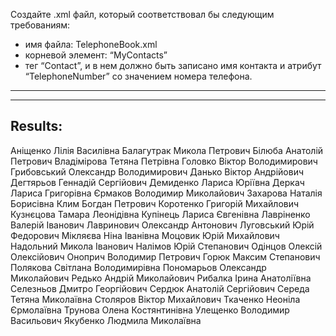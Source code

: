 ﻿Создайте .xml файл, который соответствовал бы следующим требованиям:
- имя файла: TelephoneBook.xml
- корневой элемент: “MyContacts”
- тег “Contact”, и в нем должно быть записано имя контакта и атрибут “TelephoneNumber”
со значением номера телефона.
--------------------------------------------------------------------------------------------------
--------------------------------------------------------------------------------------------------
Results:
--------------------------------------------------------------------------------------------------
<?xml version="1.0" encoding="utf-8"?>
<MyContacts>
	<Contact Place of employment, academic degree, title="Інститут мовознавства ім. О.О.Потебні; наук.співр.; " Telephone="тел.: (044) 278-1924 с." Email="ALV_0511@ukr.net">Аніщенко Лілія Василівна</Contact>
	<Contact Place of employment, academic degree, title="Голова Львівської регіональної організації; Інститут народознавства; кандидат історичних наук; ст.наук.співр.; " Telephone="тел.: (032) 297-0157 с." Email="balahutrak@ukr.net">Балагутрак Микола Петрович</Contact>
	<Contact Place of employment, academic degree, title="Голова Комісії з соціальних питань та охорони праці; Науково-технологічний алмазний концерн „Алкон”; " Telephone="тел.: (044) 430-2346 с." Email="shana52@ukr.net">Білюба Анатолій Петрович</Contact>
	<Contact Place of employment, academic degree, title="Інститут метлофізики; кандидат фізико-математичних наук; ст.наук.співр.; " Telephone="тел.: (044) 422-9583 с." Email="tvlad@imp.kiev.ua">Владімірова Тетяна Петрівна</Contact>
	<Contact Place of employment, academic degree, title="Член Президії; Інститут електрозварювання ім. Є.О.Патона; доктор технічних наук; завідувач відділом; " Telephone="тел.: (044) 205-2401 с." Email="vholovko@ukr.net">Головко Віктор Володимирович</Contact>
	<Contact Place of employment, academic degree, title="Радіоастрономічний Інститут; доктор фізико-математичних наук; пров.наук.співр.; " Telephone="тел.: (057) 720-3596 с." Email="grib@rian.kharkov.ua">Грибовський Олександр Володимирович</Contact>
	<Contact Place of employment, academic degree, title="Член Президії; Інститут фізики напівпровідників ім. В.Є.Лашкарьова; кандидат фізико-математичних наук; в.о.завідувача відділу; " Telephone="тел.: (044) 525-3244 с." Email="danko-va@ukr.net">Данько Віктор Андрійович</Contact>
	<Contact Place of employment, academic degree, title="Член Президії; ННЦ „Харківський фізико-технічний інститут”; голова профспілкового комітету; " Telephone="тел.: (057) 349-1090 с." Email="degtyarev@kipt.kharkov.ua">Дегтярьов Геннадій Сергійович</Contact>
	<Contact Place of employment, academic degree, title="Голова Миколаївської регіональної організації; Інститут імпульсних процесів і технологій; наук.співр.; " Telephone="тел.:(0512) 58-7126 с." Email="demidl@ukr.net">Демиденко Лариса Юріївна</Contact>
	<Contact Place of employment, academic degree, title="Голова  Одеської регіональної організації; Фізико-хімічний Інститут ім. О.В.Богатського; кандидат хімічних наук; ст.наук.співр.; " Telephone="тел.:(048) 766-2392 с." Email="dierkach.larisa@gmail.com">Деркач Лариса Григорівна</Contact>
	<Contact Place of employment, academic degree, title="Інститут теоретичної фізики; доктор технічних наук; пров.наук.співр.; " Telephone="тел.: (044) 522-3409 с." Email="vlerm@bitp.kiev.ua">Єрмаков Володимир Миколайович</Contact>
	<Contact Place of employment, academic degree, title="Голова Комісії з організаційної роботи; Національна бібліотека України ім. В.І.Вернадського; кандидат історичних наук; ст.наук.співр.; " Telephone="тел..: (044) 525-7490 с." Email="natazachar@bigmir.net">Захарова Наталія Борисівна</Contact>
	<Contact Place of employment, academic degree, title="Фізико-механічний інститут ім. Г.В.Карпенка; кандидат технічних наук.; ст.наук.співр.; " Telephone="тел.:(032) 229 -6351 с." Email="klym@ipm.lviv.ua">Клим Богдан Петрович</Contact>
	<Contact Place of employment, academic degree, title="Голова Дніпропетровської регіональної організації; доктор технічних наук; професор; " Telephone="тел.: (0562) 47-2210" Email="gkorotenko@gmail.com">Коротенко Григорій Михайлович</Contact>
	<Contact Place of employment, academic degree, title="Інститут проблем матеріалознавства; кандидат технічних наук; ст.наук.співр.; " Telephone="тел.:(044) 424-8286 с." Email="pisar@materials.kiev.ua">Кузнєцова Тамара Леонідівна</Contact>
	<Contact Place of employment, academic degree, title="І-т проблем ринку та економіко-екологічних досліджень; доктор економічних наук; завідувач відділом; " Telephone="тел.:(048) 724-0860 с." Email="lek_larisa@ukr.net">Купінець Лариса Євгенівна</Contact>
	<Contact Place of employment, academic degree, title="Інститут надтвердих матеріалів; доктор технічних наук; завідувач відділом; " Telephone="тел.: (044) 432-9515 с." Email="lavrinenko@ism.kiev.ua">Лавріненко Валерій Іванович</Contact>
	<Contact Place of employment, academic degree, title="Інститут радіофізики і електроніки ім.О.Я.Усікова; кандидат фізико-математичних наук; ст.наук.співр.; " Telephone="тел.: (057) 720-3363 с." Email="lavr@ire.kharkov.ua">Лавринович Олександр Антонович</Contact>
	<Contact Place of employment, academic degree, title="Інститут проблем матеріалознавства; доктор технічних наук; ст.наук.співр.; " Email="lugovskoi_u@ukr.net">Луговський Юрій Федорович</Contact>
	<Contact Place of employment, academic degree, title="Інститут проблем математичних машин та систем; голова профспілкового комітету; " Telephone="тел.: (044) 526-5514 с." Email="profcom@immsp.kiev.ua">Мікляєва Ніна  Іванівна</Contact>
	<Contact Place of employment, academic degree, title="Інститут проблем моделювання в енергетиці ім.Г.Є.Пухова; інженер І кат.; " Telephone="тел.: (044) 424-9177 с." Email="ipme@ipme.kiev.ua">Моцовик Юрій Михайлович</Contact>
	<Contact Place of employment, academic degree, title="Інститут філософії; кандидат філософських наук; ст.наук.співр.; " Telephone="тел.: (044) 297-2798 с." Email="nikolokin62@gmail.com">Надольний  Микола Іванович</Contact>
	<Contact Place of employment, academic degree, title="Інститут проблем міцності ім. Г.С.Писаренка; кандидат технічних наук; ст.наук.співр.; " Telephone="тел.: (044) 281-6308 с." Email="ppo@ipp.kiev.ua">Налімов Юрій Степанович</Contact>
	<Contact Place of employment, academic degree, title="Інститут проблем безпеки АЕС; кандидат технічних наук; ст.наук.співр.; " Telephone="тел.: (04593) 51772" Email="ooodin@ukr.net">Одінцов Олексій Олексійович</Contact>
	<Contact Place of employment, academic degree, title="Інститут електродинаміки; кандидат технічних наук; ст.наук.співр.; " Telephone="тел.: (044) 454-2440 с." Email="ied1@ied.org.ua">Оноприч Володимир Петрович</Contact>
	<Contact Place of employment, academic degree, title="Фізико-технічний інститут металів і сплавів; кандидат технічних наук; " Telephone="тел.: (044) 424-2050с." Email="gormak72@gmail.com">Горюк Максим Степанович</Contact>
	<Contact Place of employment, academic degree, title="Голова Комісії з фінансово-економічних питань та трудових відносин; Інститут демографії та соціальних досліджень ім.М.В.Птухи; кандидат економічних наук; ст.наук.співр.; " Telephone="тел.:(044) 486-9123 с." Email="polyakova_@ukr.net">Полякова Світлана Володимирівна</Contact>
	<Contact Place of employment, academic degree, title="ННЦ „Харківський фізико-технічний інститут”; мол.наук.співр.; " Telephone="тел.: (057) 335-6580 с." Email="alex_ponoparyov@meta.ua">Пономарьов Олександр Миколайович</Contact>
	<Contact Place of employment, academic degree, title="Інститут фізико-органічної хімії і вуглехімії ім. Л.М.Литвиненка; кандидат хімічних наук; ст.наук.співр.; " Email="redko_an@ukr.net">Редько Андрій Миколайович</Contact>
	<Contact Place of employment, academic degree, title="Інститут сцинтиляційних матеріалів; кандидат технічних наук; ст.наук.співр.; " Telephone="тел.: (057) 341-0329" Email="iren@isma.kharkov.ua">Рибалка Ірина Анатоліївна</Contact>
	<Contact Place of employment, academic degree, title="Голова Харківської регіональної організації; кандидат фізико-математичних наук; ст.наук.співр.; " Telephone="тел.:(057) 720-3596 с." Email="sad@rian.kharkov.ua">Селезньов Дмитро Георгійович</Contact>
	<Contact Place of employment, academic degree, title="Інститут математики; доктор фізико-математичних наук; пров.наук.співр.; " Telephone="тел.: (044) 234-6526 с." Email="sanatolii@ukr.net">Сердюк Анатолій Сергійович</Contact>
	<Contact Place of employment, academic degree, title="Інститут гідробіології; кандидат біологічних наук; ст.наук.співр.; " Telephone="тел.: (044) 254-1157 с." Email="seredatm@ukr.net">Середа Тетяна Миколаївна</Contact>
	<Contact Place of employment, academic degree, title="Заступник голови Профспілки, голова Київської регіональної організації; " Telephone="тел.: (044) 239-6766 с." Email="Stoliarov@nas.gov.ua">Столяров Віктор Михайлович</Contact>
	<Contact Place of employment, academic degree, title="Інститут механіки; кандидат фізико-математичних наук; ст.наук.співр.; " Telephone="тел.: (044) 454-7708 с." Email="tk.ne@ukr.net">Ткаченко Неоніла Єрмолаївна</Contact>
	<Contact Place of employment, academic degree, title="Інститут загальної та неорганічної хімії; доктор хімічних наук; завідувач відділом; " Telephone="тел.: (044) 424-2568 с." Email="trelkon@gmail.com">Трунова Олена Костянтинівна</Contact>
	<Contact Place of employment, academic degree, title="Інститут ядерних досліджень; кандидат фізико-математичних наук; ст.науков. співр.; " Telephone="тел.: (044) 525-4464 с." Email="vuleshch@kinr.kiev.ua">Улещенко Володимир Васильович</Contact>
	<Contact Place of employment, academic degree, title="Інститут біоколоїдної хімії; кандидат хімічних наук; ст.наук.співр.; " Telephone="тел.: (044) 424-1919 с." Email="050yln@gmail.com">Якубенко Людмила Миколаївна</Contact>
</MyContacts>